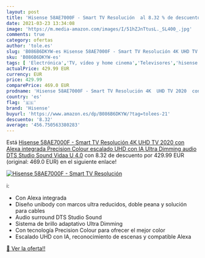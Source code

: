 ```yaml
---
layout: post
title: 'Hisense 58AE7000F - Smart TV Resolución  al 8.32 % de descuento'
date: 2021-03-23 13:34:08
image: 'https://m.media-amazon.com/images/I/51hZJnTtusL._SL400_.jpg'
comments: true
category: ofertas
author: 'tole.es'
slug: 'B086B6DKYW-es Hisense 58AE7000F - Smart TV Resolución 4K UHD TV 2020 con...'
sku: 'B086B6DKYW-es'
tags: [ 'Electrónica','TV, vídeo y home cinema','Televisores','hisense','smart','tv', ]
actualPrice: 429.99 EUR
currency: EUR
price: 429.99
comparePrice: 469.0 EUR
prodname: 'Hisense 58AE7000F - Smart TV Resolución 4K  UHD TV 2020  con Alexa integrada  Precision Colour  escalado UHD con IA  Ultra Dimming  audio DTS Studio Sound  Vidaa U 4.0'
country: 'es'
flag: '🇪🇸'
brand: 'Hisense'
buyurl: 'https://www.amazon.es/dp/B086B6DKYW/?tag=tolees-21'
descuento: '8.32'
average: '456.750563380283'
---
```


Está [Hisense 58AE7000F - Smart TV Resolución 4K  UHD TV 2020  con Alexa integrada  Precision Colour  escalado UHD con IA  Ultra Dimming  audio DTS Studio Sound  Vidaa U 4.0](https://www.amazon.es/dp/B086B6DKYW/?tag=tolees-21) con 8.32 de descuento por 429.99 EUR (original: 469.0 EUR) en el siguiente enlace!

[![Hisense 58AE7000F - Smart TV Resolución ](https://m.media-amazon.com/images/I/51hZJnTtusL._SL400_.jpg)](https://www.amazon.es/dp/B086B6DKYW/?tag=tolees-21)

ℹ️:

- Con Alexa integrada
- Diseño unibody con marcos ultra reducidos, doble peana y solución para cables
- Audio surround DTS Studio Sound
- Sistema de brillo adaptativo Ultra Dimming
- Con tecnología Precision Colour para ofrecer el mejor color
- Escalado UHD con IA, reconocimiento de escenas y compatible Alexa

[🛒 Ver la oferta!!](https://www.amazon.es/dp/B086B6DKYW/?tag=tolees-21)
